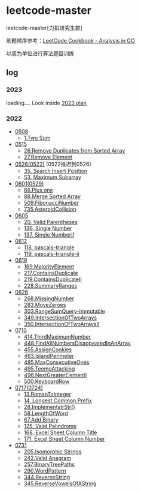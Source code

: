 # leetcode-master
leetcode-master[力扣研究生群]

刷题顺序参考：[LeetCode Cookbook - Analysis in GO](https://books.halfrost.com/leetcode/ChapterTwo/)

以周为单位进行算法题目训练

## log

### 2023

loading.... Look inside [2023 plan](./leetcode/2023/)

### 2022
- [0508](./leetcode/2022/0508)
  - [1.Two Sum](./leetcode/2022/0508/1.两数之和.md)
- [0515](./leetcode/2022/0515)
  - [26.Remove Duplicates from Sorted Array](./leetcode/2022/0515/26.删除重复项.md)
  - [27.Remove Element](./leetcode/2022/0515/27.删除指定项.md)
- [0526(0522)](./leetcode/2022/0526(0522)) (0522推迟到0526)
    - [35. Search Insert Position](leetcode/2022/0526(0522)/35.%20Search%20Insert%20Position.md)
    - [53. Maximum Subarray](leetcode/2022/0526(0522)/53.Maximum%20Subarray.md)
- [0601(0529)](./leetcode/2022/0601(0529))
  - [66.Plus one](leetcode/2022/0601(0529)/66.PlusOne.md)
  - [88.Merge Sorted Array](leetcode/2022/0601(0529)/88.MergeSortedArray.md)
  - [509.FibonacciNumber](leetcode/2022/0601(0529)/509.FibonacciNumber.md)
  - [735.AsteroidCollision](leetcode/2022/0601(0529)/735.AsteroidCollision.md)
- [0605](leetcode/2022/0605)
  - [20. Valid Parentheses](leetcode/2022/0605/20.ValidParentheses.md)
  - [136. Single Number](leetcode/2022/0605/136.SingleNumber.md)
  - [137. Single NumberII](leetcode/2022/0605/137.SingleNumberII.md)
- [0612](leetcode/2022/0612)
  - [118. pascals-triangle](leetcode/2022/0612/118.pascals-triangle.md)
  - [119. pascals-triangle-ii](leetcode/2022/0612/119.pascals-triangle-ii.md)
- [0619](leetcode/2022/0619)
  - [169.MajorityElement](leetcode/2022/0619/169.MajorityElement.md)
  - [217.ContainsDuplicate](leetcode/2022/0619/217.ContainsDuplicate.md)
  - [219.ContainsDuplicateII](leetcode/2022/0619/219.ContainsDuplicateII.md)
  - [228.SummaryRanges](leetcode/2022/0619/228.SummaryRanges.md)
- [0626](leetcode/2022/0626)
  - [268.MissingNumber](leetcode/2022/0626/268.MissingNumber.md)
  - [283.MoveZeroes](leetcode/2022/0626/283.MoveZeroes.md)
  - [303.RangeSumQuery-Immutable](leetcode/2022/0626/303.RangeSumQuery-Immutable.md)
  - [349.IntersectionOfTwoArrays](leetcode/2022/0626/349.IntersectionOfTwoArrays.md)
  - [350.IntersectionOfTwoArraysII](leetcode/2022/0626/350.IntersectionOfTwoArraysII.md)
- [0710](leetcode/2022/0710)
  - [414.ThirdMaximumNumber](leetcode/2022/0710/414.ThirdMaximumNumber.md)
  - [448.FindAllNumbersDisappearedInAnArray](leetcode/2022/0710/448.FindAllNumbersDisappearedInAnArray.md)
  - [455.AssignCookies](leetcode/2022/0710/455.AssignCookies.md)
  - [463.IslandPerimeter](leetcode/2022/0710/463.IslandPerimeter.md)
  - [485.MaxConsecutiveOnes](leetcode/2022/0710/485.MaxConsecutiveOnes.md)
  - [495.TeemoAttacking](leetcode/2022/0710/495.TeemoAttacking.md)
  - [496.NextGreaterElementI](leetcode/2022/0710/496.NextGreaterElementI.md)
  - [500.KeyboardRow](leetcode/2022/0710/500.KeyboardRow.md)
- [0717(0724)](leetcode/2022/0717)
  - [13.RomanToInteger](leetcode/2022/0717/13.RomanToInteger.md)
  - [14. Longest Common Prefix](leetcode/2022/0717/14.LongestCommonPrefix.md)
  - [28.ImplementstrStr()](leetcode/2022/0717/28.ImplementstrStr().md)
  - [58.LengthOfWord](leetcode/2022/0717/58.LengthOfLastWord.md)
  - [67.Add Binary](leetcode/2022/0717/67.AddBinary.md)
  - [125. Valid Palindrome](leetcode/2022/0717/125.ValidPalindrome.md)
  - [168. Excel Sheet Column Title](leetcode/2022/0717/168.ExcelSheetColumnTitle.md)
  - [171. Excel Sheet Column Number](leetcode/2022/0717/171.ExcelSheetColumnNumber.md)
- [0731](leetcode/2022/0731)
  - [205.Isomorphic Strings](leetcode/2022/0731/205.IsomorphicStrings.md)
  - [242.Valid Anagram](leetcode/2022/0731/242.ValidAnagram.md)
  - [257.BinaryTreePaths](leetcode/2022/0731/257.BinaryTreePaths.md)
  - [290.WordPattern](leetcode/2022/0731/290.WordPattern.md)
  - [344.ReverseString](leetcode/2022/0731/344.ReverseString.md)
  - [345.ReverseVowelsOfAString](leetcode/2022/0731/345.ReverseVowelsOfAString.md)